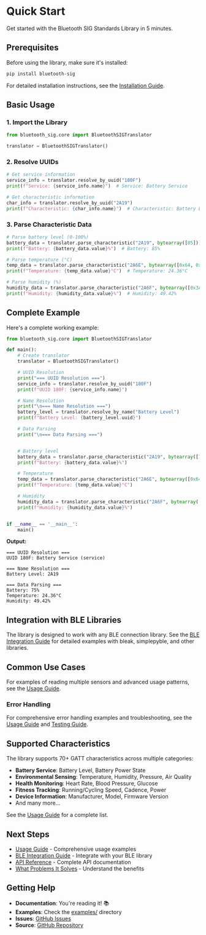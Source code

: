 # Quick Start

Get started with the Bluetooth SIG Standards Library in 5 minutes.

## Prerequisites

Before using the library, make sure it's installed:

```bash
pip install bluetooth-sig
```

For detailed installation instructions, see the [Installation Guide](installation.md).

## Basic Usage

### 1. Import the Library

```python
from bluetooth_sig.core import BluetoothSIGTranslator

translator = BluetoothSIGTranslator()
```

### 2. Resolve UUIDs

```python
# Get service information
service_info = translator.resolve_by_uuid("180F")
print(f"Service: {service_info.name}")  # Service: Battery Service

# Get characteristic information
char_info = translator.resolve_by_uuid("2A19")
print(f"Characteristic: {char_info.name}")  # Characteristic: Battery Level
```

### 3. Parse Characteristic Data

```python
# Parse battery level (0-100%)
battery_data = translator.parse_characteristic("2A19", bytearray([85]))
print(f"Battery: {battery_data.value}%")  # Battery: 85%

# Parse temperature (°C)
temp_data = translator.parse_characteristic("2A6E", bytearray([0x64, 0x09]))
print(f"Temperature: {temp_data.value}°C")  # Temperature: 24.36°C

# Parse humidity (%)
humidity_data = translator.parse_characteristic("2A6F", bytearray([0x3A, 0x13]))
print(f"Humidity: {humidity_data.value}%")  # Humidity: 49.42%
```

## Complete Example

Here's a complete working example:

```python
from bluetooth_sig.core import BluetoothSIGTranslator

def main():
    # Create translator
    translator = BluetoothSIGTranslator()

    # UUID Resolution
    print("=== UUID Resolution ===")
    service_info = translator.resolve_by_uuid("180F")
    print(f"UUID 180F: {service_info.name}")

    # Name Resolution
    print("\n=== Name Resolution ===")
    battery_level = translator.resolve_by_name("Battery Level")
    print(f"Battery Level: {battery_level.uuid}")

    # Data Parsing
    print("\n=== Data Parsing ===")


    # Battery level
    battery_data = translator.parse_characteristic("2A19", bytearray([75]))
    print(f"Battery: {battery_data.value}%")

    # Temperature
    temp_data = translator.parse_characteristic("2A6E", bytearray([0x64, 0x09]))
    print(f"Temperature: {temp_data.value}°C")

    # Humidity
    humidity_data = translator.parse_characteristic("2A6F", bytearray([0x3A, 0x13]))
    print(f"Humidity: {humidity_data.value}%")


if __name__ == '__main__':
    main()

```

**Output:**

```text
=== UUID Resolution ===
UUID 180F: Battery Service (service)

=== Name Resolution ===
Battery Level: 2A19

=== Data Parsing ===
Battery: 75%
Temperature: 24.36°C
Humidity: 49.42%
```

## Integration with BLE Libraries

The library is designed to work with any BLE connection library. See the [BLE Integration Guide](guides/ble-integration.md) for detailed examples with bleak, simplepyble, and other libraries.

## Common Use Cases

For examples of reading multiple sensors and advanced usage patterns, see the [Usage Guide](usage.md).

### Error Handling

For comprehensive error handling examples and troubleshooting, see the [Usage Guide](usage.md) and [Testing Guide](testing.md).

## Supported Characteristics

The library supports 70+ GATT characteristics across multiple categories:

- **Battery Service**: Battery Level, Battery Power State
- **Environmental Sensing**: Temperature, Humidity, Pressure, Air Quality
- **Health Monitoring**: Heart Rate, Blood Pressure, Glucose
- **Fitness Tracking**: Running/Cycling Speed, Cadence, Power
- **Device Information**: Manufacturer, Model, Firmware Version
- And many more...

See the [Usage Guide](usage.md) for a complete list.

## Next Steps

- [Usage Guide](usage.md) - Comprehensive usage examples
- [BLE Integration Guide](guides/ble-integration.md) - Integrate with your BLE library
- [API Reference](api/core.md) - Complete API documentation
- [What Problems It Solves](what-it-solves.md) - Understand the benefits

## Getting Help

- **Documentation**: You're reading it! 📚
- **Examples**: Check the [examples/](https://github.com/RonanB96/bluetooth-sig-python/tree/main/examples) directory
- **Issues**: [GitHub Issues](https://github.com/RonanB96/bluetooth-sig-python/issues)
- **Source**: [GitHub Repository](https://github.com/RonanB96/bluetooth-sig-python)
